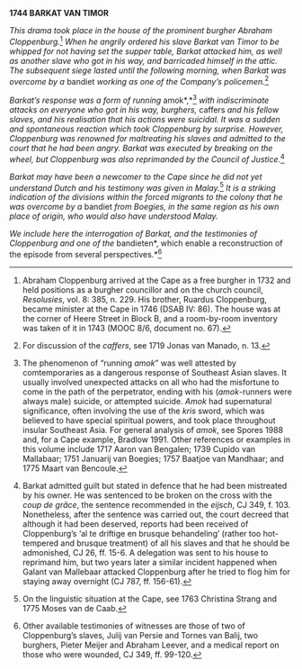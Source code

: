 **1744 BARKAT VAN TIMOR**

*This drama took place in the house of the prominent burgher Abraham
Cloppenburg.*[^1] *When he angrily ordered his slave Barkat van Timor to
be whipped for not having set the supper table, Barkat attacked him, as
well as another slave who got in his way, and barricaded himself in the
attic. The subsequent siege lasted until the following morning, when
Barkat was overcome by a* bandiet *working as one of the Company’s
policemen.*[^2]

*Barkat’s response was a form of running* amok*,*[^3] *with
indiscriminate attacks on everyone who got in his way, burghers,*
caffers *and his fellow slaves, and his realisation that his actions
were suicidal. It was a sudden and spontaneous reaction which took
Cloppenburg by surprise. However, Cloppenburg was renowned for
maltreating his slaves and admitted to the court that he had been angry.
Barkat was executed by breaking on the wheel, but Cloppenburg was also
reprimanded by the Council of Justice.*[^4]

*Barkat may have been a newcomer to the Cape since he did not yet
understand Dutch and his testimony was given in Malay.*[^5] *It is a
striking indication of the divisions within the forced migrants to the
colony that he was overcome by a* bandiet *from Boegies, in the same
region as his own place of origin, who would also have understood
Malay.*

*We include here the interrogation of Barkat, and the testimonies of
Cloppenburg and one of the* bandieten*, which enable a reconstruction of
the episode from several perspectives.*[^6]

[^1]: Abraham Cloppenburg arrived at the Cape as a free burgher in 1732
    and held positions as a burgher councillor and on the church
    council, *Resolusies*, vol. 8: 385, n. 229. His brother, Ruardus
    Cloppenburg, became minister at the Cape in 1746 (DSAB IV: 86). The
    house was at the corner of Heere Street in Block B, and a
    room-by-room inventory was taken of it in 1743 (MOOC 8/6, document
    no. 67).

[^2]: For discussion of the *caffers*, see 1719 Jonas van Manado, n. 13.

[^3]: The phenomenon of “running *amok*” was well attested by
    comtemporaries as a dangerous response of Southeast Asian slaves. It
    usually involved unexpected attacks on all who had the misfortune to
    come in the path of the perpetrator, ending with his (*amok*-runners
    were always male) suicide, or attempted suicide. *Amok* had
    supernatural significance, often involving the use of the *kris*
    sword, which was believed to have special spiritual powers, and took
    place throughout insular Southeast Asia. For general analysis of
    *amok*, see Spores 1988 and, for a Cape example, Bradlow 1991. Other
    references or examples in this volume include 1717 Aaron van
    Bengalen; 1739 Cupido van Mallabaar; 1751 Januarij van Boegies; 1757
    Baatjoe van Mandhaar; and 1775 Maart van Bencoule.

[^4]: Barkat admitted guilt but stated in defence that he had been
    mistreated by his owner. He was sentenced to be broken on the cross
    with the *coup de grâce*, the sentence recommended in the *eijsch*,
    CJ 349, f. 103. Nonetheless, after the sentence was carried out, the
    court decreed that although it had been deserved, reports had been
    received of Cloppenburg’s ‘al te driftige en brusque behandeling’
    (rather too hot-tempered and brusque treatment) of all his slaves
    and that he should be admonished, CJ 26, ff. 15-6. A delegation was
    sent to his house to reprimand him, but two years later a similar
    incident happened when Galant van Mallebaar attacked Cloppenburg
    after he tried to flog him for staying away overnight (CJ 787, ff.
    156-61).

[^5]: On the linguistic situation at the Cape, see 1763 Christina Strang
    and 1775 Moses van de Caab.

[^6]: Other available testimonies of witnesses are those of two of
    Cloppenburg’s slaves, Julij van Persie and Tornes van Balij, two
    burghers, Pieter Meijer and Abraham Leever, and a medical report on
    those who were wounded, CJ 349, ff. 99-120.
